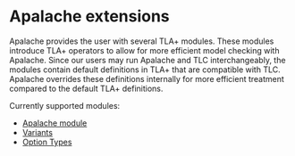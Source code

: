 # Apalache extensions

Apalache provides the user with several TLA+ modules. These modules introduce
TLA+ operators to allow for more efficient model checking with Apalache. Since
our users may run Apalache and TLC interchangeably, the modules contain
default definitions in TLA+ that are compatible with TLC. Apalache overrides
these definitions internally for more efficient treatment compared to the default TLA+
definitions.

Currently supported modules:

 - [Apalache module](./apalache-operators.md)
 - [Variants](./variants.md)
 - [Option Types](./option-types.md)
